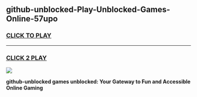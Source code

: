 
## github-unblocked-Play-Unblocked-Games-Online-57upo
<h3>
<a href="https://premium76.site?title=github-unblocked&ref=25A">CLICK TO PLAY</a></h3>
<hr>

<h3>
<a href="https://premium76.site?title=github-unblocked&ref=25A">CLICK 2 PLAY</a>
  
</h3>

<a href="https://premium76.site?title=github-unblocked&ref=25A"><img src="https://clearcache.store/games.png"></a>


**github-unblocked games unblocked: Your Gateway to Fun and Accessible Online Gaming**
